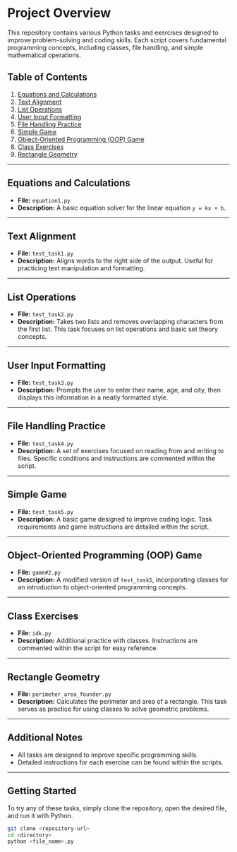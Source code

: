 # Project Overview

This repository contains various Python tasks and exercises designed to improve problem-solving and coding skills. Each script covers fundamental programming concepts, including classes, file handling, and simple mathematical operations.

## Table of Contents

1. [Equations and Calculations](#equations-and-calculations)
2. [Text Alignment](#text-alignment)
3. [List Operations](#list-operations)
4. [User Input Formatting](#user-input-formatting)
5. [File Handling Practice](#file-handling-practice)
6. [Simple Game](#simple-game)
7. [Object-Oriented Programming (OOP) Game](#oop-game)
8. [Class Exercises](#class-exercises)
9. [Rectangle Geometry](#rectangle-geometry)

---

## Equations and Calculations

- **File:** `equation1.py`
- **Description:** A basic equation solver for the linear equation `y = kx + b`.

---

## Text Alignment

- **File:** `test_task1.py`
- **Description:** Aligns words to the right side of the output. Useful for practicing text manipulation and formatting.

---

## List Operations

- **File:** `test_task2.py`
- **Description:** Takes two lists and removes overlapping characters from the first list. This task focuses on list operations and basic set theory concepts.

---

## User Input Formatting

- **File:** `test_task3.py`
- **Description:** Prompts the user to enter their name, age, and city, then displays this information in a neatly formatted style.

---

## File Handling Practice

- **File:** `test_task4.py`
- **Description:** A set of exercises focused on reading from and writing to files. Specific conditions and instructions are commented within the script.

---

## Simple Game

- **File:** `test_task5.py`
- **Description:** A basic game designed to improve coding logic. Task requirements and game instructions are detailed within the script.

---

## Object-Oriented Programming (OOP) Game

- **File:** `game#2.py`
- **Description:** A modified version of `test_task5`, incorporating classes for an introduction to object-oriented programming concepts.

---

## Class Exercises

- **File:** `idk.py`
- **Description:** Additional practice with classes. Instructions are commented within the script for easy reference.

---

## Rectangle Geometry

- **File:** `perimeter_area_founder.py`
- **Description:** Calculates the perimeter and area of a rectangle. This task serves as practice for using classes to solve geometric problems.

---

## Additional Notes

- All tasks are designed to improve specific programming skills.
- Detailed instructions for each exercise can be found within the scripts.
  
--- 

## Getting Started

To try any of these tasks, simply clone the repository, open the desired file, and run it with Python.

```bash
git clone <repository-url>
cd <directory>
python <file_name>.py
